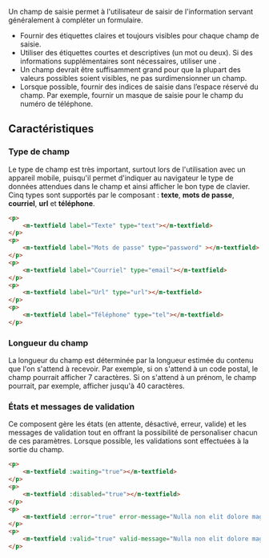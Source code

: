 Un champ de saisie permet à l'utilisateur de saisir de l'information servant généralement à compléter un formulaire.

<modul-do>
    <ul>
        <li>Fournir des étiquettes claires et toujours visibles pour chaque champ de saisie.</li>
        <li>Utiliser des étiquettes courtes et descriptives (un mot ou deux). Si des informations supplémentaires sont nécessaires, utiliser une <em><modul-go name="m-tooltip"></modul-go></em>.</li>
        <li>Un champ devrait être suffisamment grand pour que la plupart des valeurs possibles soient visibles, ne pas surdimensionner un champ.</li>
        <li>Lorsque possible, fournir des indices de saisie dans l’espace réservé du champ. Par exemple, fournir un masque de saisie pour le champ du numéro de téléphone.</li>
    </ul>
</modul-do>

## Caractéristiques

### Type de champ
Le type de champ est très important, surtout lors de l'utilisation avec un appareil mobile, puisqu'il permet d'indiquer au navigateur le type de données attendues dans le champ et ainsi afficher le bon type de clavier. Cinq types sont supportés par le composant&nbsp;: **texte**, **mots de passe**, **courriel**, **url** et **téléphone**.

<modul-demo>

```html
<p>
    <m-textfield label="Texte" type="text"></m-textfield>
</p>
<p>
    <m-textfield label="Mots de passe" type="password" ></m-textfield>
</p>
<p>
    <m-textfield label="Courriel" type="email"></m-textfield>
</p>
<p>
    <m-textfield label="Url" type="url"></m-textfield>
</p>
<p>
    <m-textfield label="Téléphone" type="tel"></m-textfield>
</p>
```

</modul-demo>

### Longueur du champ
La longueur du champ est déterminée par la longueur estimée du contenu que l'on s'attend à recevoir. Par exemple, si on s'attend à un code postal, le champ pourrait afficher 7 caractères. Si on s'attend à un prénom, le champ pourrait, par exemple, afficher jusqu'à 40 caractères.

### États et messages de validation
Ce composent gère les états (en attente, désactivé, erreur, valide) et les messages de validation tout en offrant la possibilité de personaliser chacun de ces paramètres. Lorsque possible, les validations sont effectuées à la sortie du champ.

<modul-demo>

```html
<p>
    <m-textfield :waiting="true"></m-textfield>
</p>
<p>
    <m-textfield :disabled="true"></m-textfield>
</p>
<p>
    <m-textfield :error="true" error-message="Nulla non elit dolore magna qui aliquip nulla cillum."></m-textfield>
</p>
<p>
    <m-textfield :valid="true" valid-message="Nulla non elit dolore magna qui aliquip nulla cillum."></m-textfield>
</p>
```

</modul-demo>
